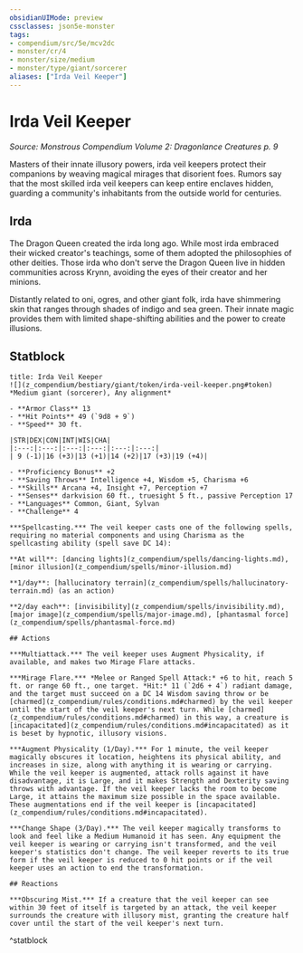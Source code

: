 ```yaml
---
obsidianUIMode: preview
cssclasses: json5e-monster
tags:
- compendium/src/5e/mcv2dc
- monster/cr/4
- monster/size/medium
- monster/type/giant/sorcerer
aliases: ["Irda Veil Keeper"]
---
```

# Irda Veil Keeper
*Source: Monstrous Compendium Volume 2: Dragonlance Creatures p. 9*  

Masters of their innate illusory powers, irda veil keepers protect their companions by weaving magical mirages that disorient foes. Rumors say that the most skilled irda veil keepers can keep entire enclaves hidden, guarding a community's inhabitants from the outside world for centuries.

## Irda

The Dragon Queen created the irda long ago. While most irda embraced their wicked creator's teachings, some of them adopted the philosophies of other deities. Those irda who don't serve the Dragon Queen live in hidden communities across Krynn, avoiding the eyes of their creator and her minions.

Distantly related to oni, ogres, and other giant folk, irda have shimmering skin that ranges through shades of indigo and sea green. Their innate magic provides them with limited shape-shifting abilities and the power to create illusions.

## Statblock

```ad-statblock
title: Irda Veil Keeper
![](z_compendium/bestiary/giant/token/irda-veil-keeper.png#token)
*Medium giant (sorcerer), Any alignment*

- **Armor Class** 13 
- **Hit Points** 49 (`9d8 + 9`)
- **Speed** 30 ft.

|STR|DEX|CON|INT|WIS|CHA|
|:---:|:---:|:---:|:---:|:---:|:---:|
| 9 (-1)|16 (+3)|13 (+1)|14 (+2)|17 (+3)|19 (+4)|

- **Proficiency Bonus** +2
- **Saving Throws** Intelligence +4, Wisdom +5, Charisma +6
- **Skills** Arcana +4, Insight +7, Perception +7
- **Senses** darkvision 60 ft., truesight 5 ft., passive Perception 17
- **Languages** Common, Giant, Sylvan
- **Challenge** 4

***Spellcasting.*** The veil keeper casts one of the following spells, requiring no material components and using Charisma as the spellcasting ability (spell save DC 14):

**At will**: [dancing lights](z_compendium/spells/dancing-lights.md), [minor illusion](z_compendium/spells/minor-illusion.md)

**1/day**: [hallucinatory terrain](z_compendium/spells/hallucinatory-terrain.md) (as an action)

**2/day each**: [invisibility](z_compendium/spells/invisibility.md), [major image](z_compendium/spells/major-image.md), [phantasmal force](z_compendium/spells/phantasmal-force.md)

## Actions

***Multiattack.*** The veil keeper uses Augment Physicality, if available, and makes two Mirage Flare attacks.

***Mirage Flare.*** *Melee or Ranged Spell Attack:* +6 to hit, reach 5 ft. or range 60 ft., one target. *Hit:* 11 (`2d6 + 4`) radiant damage, and the target must succeed on a DC 14 Wisdom saving throw or be [charmed](z_compendium/rules/conditions.md#charmed) by the veil keeper until the start of the veil keeper's next turn. While [charmed](z_compendium/rules/conditions.md#charmed) in this way, a creature is [incapacitated](z_compendium/rules/conditions.md#incapacitated) as it is beset by hypnotic, illusory visions.

***Augment Physicality (1/Day).*** For 1 minute, the veil keeper magically obscures it location, heightens its physical ability, and increases in size, along with anything it is wearing or carrying. While the veil keeper is augmented, attack rolls against it have disadvantage, it is Large, and it makes Strength and Dexterity saving throws with advantage. If the veil keeper lacks the room to become Large, it attains the maximum size possible in the space available. These augmentations end if the veil keeper is [incapacitated](z_compendium/rules/conditions.md#incapacitated).

***Change Shape (3/Day).*** The veil keeper magically transforms to look and feel like a Medium Humanoid it has seen. Any equipment the veil keeper is wearing or carrying isn't transformed, and the veil keeper's statistics don't change. The veil keeper reverts to its true form if the veil keeper is reduced to 0 hit points or if the veil keeper uses an action to end the transformation.

## Reactions

***Obscuring Mist.*** If a creature that the veil keeper can see within 30 feet of itself is targeted by an attack, the veil keeper surrounds the creature with illusory mist, granting the creature half cover until the start of the veil keeper's next turn.
```
^statblock